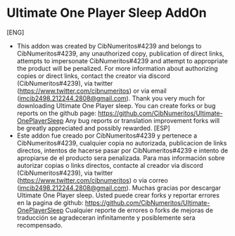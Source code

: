 # Ultimate One Player Sleep AddOn
[ENG]
- This addon was created by
CibNumeritos#4239 and belongs to CibNumeritos#4239, any unauthorized copy, publication of direct links, attempts to impersonate CibNumeritos#4239 and attempt to appropriate the product will be penalized.
For more information about authorizing copies or direct links, contact the creator via discord (CibNumeritos#4239), via twitter (https://www.twitter.com/cibnumeritos) or via email (imcib2498.212244.2808@gmail.com).
Thank you very much for downloading Ultimate One Player sleep.
You can create forks or bug reports on the github page:
https://github.com/CibNumeritos/Ultimate-OnePlayerSleep
Any bug reports or translation improvement forks will be greatly appreciated and possibly rewarded.
[ESP]
- Este addon fue creado por
CibNumeritos#4239 y pertenece a CibNumeritos#4239, cualquier copia no autorizada, publicacion de links directos, intentos de hacerse pasar por CibNumeritos#4239 e intento de apropiarse de el producto sera penalizada.
Para mas información sobre autorizar copias o links directos, contacte al creador via discord (CibNumeritos#4239), via twitter (https://www.twitter.com/cibnumeritos) o via correo (imcib2498.212244.2808@gmail.com).
Muchas gracias por descargar Ultimate One Player sleep.
Usted puede crear forks y reportar errores en la pagina de github:
https://github.com/CibNumeritos/Ultimate-OnePlayerSleep
Cualquier reporte de errores o forks de mejoras de traducción se agradeceran infinitamente y posiblemente sera recompensado.
